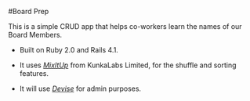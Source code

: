 #Board Prep

This is a simple CRUD app that helps co-workers learn the names of our Board Members.

* Built on Ruby 2.0 and Rails 4.1.

* It uses [*MixItUp*](https://mixitup.kunkalabs.com) from KunkaLabs Limited, for the shuffle and sorting features.

* It will use [*Devise*](https://github.com/plataformatec/devise) for admin purposes. 


